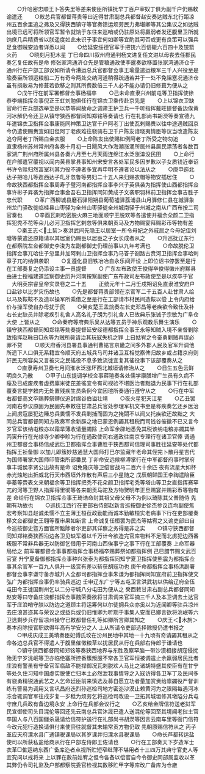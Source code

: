 <!-- { "loadSidebar": true } -->
　　○升哈密忠顺王卜答失里等差来使臣所镇抚早丁百户宰奴丁俱为副千户仍赐敕谕遣还
　　○敕总兵官都督蒋贵等曰近得甘肃副总兵都督赵安奏达贼东北行距凉州五百余里追之弗及又得狭西镇守等官奏馈运烦劳民力弗堪卿等其公集议之如达贼出境已远可将所领官军暂令就饷于东往来巡哨或仍驻原处将羸弱者发还腹里卫所就饷庶几兵精费省以朕遥度如此未识于事宜何如卿等宜酌其可否或更有良策可以强兵足食御贼安边者详悉以闻
　　○给延安绥德官军手把铳六百信礟六百四十及铳箭火药
　　○晓刻月犯木星  丁巳命四川叙州府通判杨文进复任文进以母丧去任郡民奏乞复任故有是命  修张家湾通济仓先是管粮通政使李暹奏欲移置张家湾通济仓于通州行在户部工部议如所请令漕运总兵官都督佥事王瑜量遣运粮军三千人兴役至是瑜奏臣所领运粮船二万有奇今两处交纳河道稍得疏通若并于一处不免阻塞况通济仓虽有损敝易为修葺若欲移之则其所费数倍三千人必不能办请仍旧修葺为便从之
　　○戊午行在前军署都督佥事杨福卒
　　○己未命直隶兴州前屯等卫指挥使徐恭李端指挥佥事倪正王虹刘勉俱任行在锦衣卫乘传赴京先是
　　○上以锦衣卫缺官命行在兵部选举至是以恭等闻故命之调肃王护卫兵一千听指挥戴旺提督备边俟黄河冰解仍令还卫从镇守狭西都督同知郑铭等奏请也  行在礼部尚书胡濙等奏宣德九年遣锦衣卫指挥佥事康能同神策卫达官千户阿老丁出使瓦剌赐赉以往中途遇贼回京今仍遣使赐赉宜如旧但阿丁老疾难往骁骑右卫千户陈友谙晓夷情臣等议当改遣陈友追夺阿老丁所赐白金衣服
　　○上命陈友出使赐如例阿老丁所受之物勿追
　　○直隶杨州苏州常州府各奏十月初一日飓风大作海潮涨涌所属州县居民漂荡者各数百家湖广荆州府所属州县各奏六月至七月天雨连绵江水泛涨渰没民田
　　○上命行在户部遣官覆视以闻内黄县掌县事知州宋安言各处军民多因岁歉以子女质钱近奉诏书许令赎归然富室利其力役不遵者多宜再申明不遵者论以法从之
　　○庚申迤北达子把哈儿等迤西达子癿牙忽鲁等男妇二十五人来归赐衣帽等物安插居住
　　○命故狭西都指挥佥事周寿子璧河南都指挥佥事李兴子英俱袭为指挥使山西都指挥佥事许彬子昇袭为指挥佥事金吾右卫指挥同知黄成子文袭职羽林前卫指挥佥事吉胜子忠代职
　　○革广西柳城县磨石驿阳朔县葡萄墟驿荔浦县山月驿修仁县在城驿象州龙门驿改徙临桂县山枣驿为全州山枣驿徙全州城南驿于州城之南从广西布按二司官奏也
　　○辛酉瓦剌哈密脱火麻三地面顺宁王脱欢等各遣使并福余朵颜二卫指挥犯秃不花等朵儿必河卫指挥乞剌忽等俱来朝贡马及方物赐宴拜赐彩币等物有差
　　○秦王志＜土絜＞奏洪武间先隐王以居室一所令母妃之外戚居之今母妃侄刘瑭等蒙遣还原籍请以其居室仍赐臣以居臣之子女长成者从之
　　○升巡抚辽东行在都察院左佥都御史李浚为左副都御史仍理前事以九年考满也
　　○命故脱伦卫指挥佥事兀哈住子忽里并加阿剌山卫指挥佥事乃马答子劄路古贲河卫指挥佥事哈剌章子兀的纳俱袭职
　　○复遵化县旧铁冶冶自永乐间开设  上即位诏书停罢至是行在工部奏复之仍添设主事一员提督
　　○  广东左布政使王俊得卒俊得徽州府黟县由进士授福建道监察御史历升河南按察副使广东布政司左布政使至是以疾卒于官
　大明英宗睿皇帝实录卷之二十五
　　正统元年十二月壬戌朔诏免直隶淮安府户口盐钞以比岁灾伤故也
　　○先是都督蒋贵部领在京官军二千五百人赴甘肃人给以马及鞍鞍不及造以操军所乘借之至是行在工部请市材民间造鞍以偿  上令内府给价与操军使自办毋扰于民
　　○癸亥楚王孟烷奏左长史邓昌等老疾欲令致仕及补右长史缺员并除老疾引礼舍人高名礼子朗为引礼舍人已故典乐张诚子宗敏为广阜仓大使  上皆从之
　　○命秦府等府典乐吴从达等五员于神乐观教乐舞生演乐
　　○镇守狭西都督同知郑铭等劾奏提督延安绥德都指挥佥事王永等知贼入境不亲督剿除致指挥赵昹曰□永等为贼所毙请治其玩寇失机之罪  上曰姑宥之令奋勇剿贼再误必罪不贷
　　○顺天府香河县署县事通判曹铭言京畿之间多外郡人民及官军升调他所遗下人口俱无系籍宜令顺天府五城兵马司并诸卫互相觉察俾归故乡或占籍京府则奸民无所容矣又言被灾之民徭役不息多致流徙宜复其徭役事下该部覆奏从之
　　○直隶寿州卫奏七月间淮水泛涨坏西北城垣请修治从之
　　○日生五色云鲜明良久乃散
　　○甲子山东提调学校佥事薛瑄奏各处儒学廪膳增广生员有久病不痊及已成废疾者虚费廪米徒芘差徭宜令有司视验不堪医治者黜退为民事下行在礼部覆奏言提学敕内无处置残疾生员条例今宜因瑄所奏通行遵守从之
　　○行在中军右都督高文卒赐葬祭赙仪追封绵谷伯谥壮靖
　　○夜火星犯天江星
　　○乙丑罢河南右参议原固为民固先奉敕往甘肃总兵官处参理军机文书至是称疾奏乞还乡医治  上闻虏寇屡犯边陲总兵畏懦不发兵剿捕而固为之掩閟不以闻又托疾欲还故黜之  大同总兵官都督同知方政奏军余新辟之地已蒙恩例蠲其租税而司钱谷催徵不已又言今岁官军该纳屯粮亦以霜旱薄收请量蠲除  上命军余辟地悉免其税该纳屯粮亦蠲其半  丙寅升行在光禄寺少卿李畛为行在通政使司右通政往南京专理行在诸卫官俸  调通州卫都督佥事杨信成武后卫都指挥佥事曹胜于狭西都司信理司事胜往延安等处代都指挥王祯备御  以加儿即簇妙慈通慧大国师打巴尔监藏年老命其侄完卜散丹星吉代为国师署掌大国师印管束所部番民  丁卯命安远候柳溥掌行在中军都督府事时掌府事丰城侯李贤公出故有是命  诏免隆庆等卫偿官战马二百六十余匹  夜有流星大如杯赤光烛地出折威北行天市西垣外炸散有声后三小星随之  戊辰朝鲜国王李祹遣陪臣李蓁等赍表文来朝福余等卫指挥把秃不花朵颜卫指挥宅秃等塔山等卫女直指挥赛罕兀的河等卫野人指挥得里彻等各来朝贡马驼及方物贺明年正旦赐宴并赐彩币等物有差  命给行在锦衣卫指挥佥事王琦诰命封其祖父母父母不为例以琦陈其父普随侍  先朝有功故也
　　○巡抚江西行在吏部右侍郎赵新言巡按御史徐杰参议连均副使焦宏考察知县赵诚柔懦不立主薄王桓莅政勤能而诚本勤敏桓实老病事下行在吏部覆奏移文佥都御史王翱等覆审果如新言  上命诚复任桓罢为民杰等姑宥之又谕吏部曰自今巡按御史暨方面官所黜陟者尔吏部其详察之务得是非之实
　　○镇守狭西都督同知郑铭奏狭西沿边各卫见缺军器以千万计今欲造完官库物料不足而北虏犯边西番叛服不常非兵器无以防御乞借用于河南山西俟事宁之事下行在工部覆奏  上命军器局给之  前军署都督佥事事都指挥佥事杨福卒赐葬祭如都指挥例  己巳腊节赐文武百官宴  升宁夏备御都指挥佥事种兴张泰为都指挥同知宁夏卫指挥使熊震为都指挥佥事其余官军一百九人俱升一级赏有差以斩获胡寇功也  庚午命都指挥佥事杨洪副署都督佥事李谦守备赤城升人全都司都指挥佥事朱谦为都指挥同知宣府前卫指挥使文弘广为都指挥佥事仍率骑兵巡边  壬申辽东广宁等五屯卫言洪武初以供给辽府全伍屯田今王徙国荆州乞以二分守城八分屯田为便从之  癸酉敕甘肃右副总兵都督同知赵安等曰守备庄浪都指挥佥事魏荣奏欲将甘肃调来官军摘三千人及本卫调去土达官军于庄浪哨守朕以防边之道顾主将运筹何以尔徒拥兵众亦奚以为近闻卿等驻兵凉州去庄浪甚迩其与荣议之或益兵或仍旧惟卿为听期于事集人安而已卿言欲将洮岷等六卫选剩步兵存留凉州操守已敕都督任礼等如卿所言卿其知之
　　○庆王＜木旃＞奏本府除授官职欲得年高有学安分之人  上从所请令吏部选择除授仍遣书报之
　　○甲戌庆成王美埥奏臣妃傅氏坟在汾州民地中其地一十九顷有奇请蠲其租从之  命各边总兵官不得遣人于腹里催徵粮草以扰居民从行在兵部右侍郎于谦请也
　　○镇守狭西都督同知郑铭等奏狭西地界与东胜及察罕脑一带沙漠相接胡寇侵扰殆无宁岁洮岷等卫亦临绝塞所控番簇叛服不常各卫官军恒被调遣止余羸弱居民比者庄浪有警虽有守备官军临敌不能捍御况瓦剌脱欢人马比之诸胡特盛其使臣有在甘宁等处久住习知中国虚实脱使亡归本土必然泄我事情导之入寇访得各卫军丁及民间多有骁勇精锐通武艺之人乞命廷臣前来慎选及募自愿立功者量加赏赉给廪蠲役严督训练有警易为调用又言巩昌府迭烈孙巡检司地方密迩沙漠止赖黄河为之限隔每遇河冰冻合辄调官军往戍岁复一岁秪为烦劳乞将巡检司改设一卫拓其城垣修其墩隘分兵屯守庶几兵政有备边境永安  上命行在兵部会议行之
　　○乙亥给金牌信符送老挝军民宣御使司头目混伦等回还先云南总兵官沐晟已遣人送混伦等回至其境闻老挝土官卒国人与八百国讎杀晟请给信符护送行在礼部尚书胡濙等因言云南车里等衙门信符今改元犯行造换请俱付来使赍往就督其未输常贡方物仍取  先朝原赐信符从之  丙子革应天府溧水县广通镇税课局以其岁课并归溧水县税课局
　　○命长芦都转运盐使司以所获私盐给商从行在户部左侍郎王佐请也
　　○行在工部奏天下岁造军士衣革□隹运纳东西广备库迩者点视所贮短窄纰薄不堪用者十三四万其典守官吏人等宜究问以戒将来  上以罪在赦前姑宥之但令各备以偿官自今令御史同部属监收以革其弊仍令司礼监及户部都察院委官检视其数移贮甲字等库改广备库为仓廒

